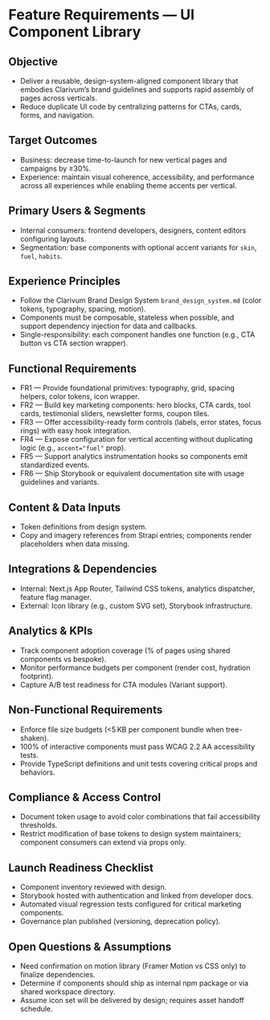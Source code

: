 # Feature Requirements — UI Component Library

## Objective
- Deliver a reusable, design-system-aligned component library that embodies Clarivum’s brand guidelines and supports rapid assembly of pages across verticals.
- Reduce duplicate UI code by centralizing patterns for CTAs, cards, forms, and navigation.

## Target Outcomes
- Business: decrease time-to-launch for new vertical pages and campaigns by ≥30%.
- Experience: maintain visual coherence, accessibility, and performance across all experiences while enabling theme accents per vertical.

## Primary Users & Segments
- Internal consumers: frontend developers, designers, content editors configuring layouts.
- Segmentation: base components with optional accent variants for `skin`, `fuel`, `habits`.

## Experience Principles
- Follow the Clarivum Brand Design System `brand_design_system.md` (color tokens, typography, spacing, motion).
- Components must be composable, stateless when possible, and support dependency injection for data and callbacks.
- Single-responsibility: each component handles one function (e.g., CTA button vs CTA section wrapper).

## Functional Requirements
- FR1 — Provide foundational primitives: typography, grid, spacing helpers, color tokens, icon wrapper.
- FR2 — Build key marketing components: hero blocks, CTA cards, tool cards, testimonial sliders, newsletter forms, coupon tiles.
- FR3 — Offer accessibility-ready form controls (labels, error states, focus rings) with easy hook integration.
- FR4 — Expose configuration for vertical accenting without duplicating logic (e.g., `accent="fuel"` prop).
- FR5 — Support analytics instrumentation hooks so components emit standardized events.
- FR6 — Ship Storybook or equivalent documentation site with usage guidelines and variants.

## Content & Data Inputs
- Token definitions from design system.
- Copy and imagery references from Strapi entries; components render placeholders when data missing.

## Integrations & Dependencies
- Internal: Next.js App Router, Tailwind CSS tokens, analytics dispatcher, feature flag manager.
- External: Icon library (e.g., custom SVG set), Storybook infrastructure.

## Analytics & KPIs
- Track component adoption coverage (% of pages using shared components vs bespoke).
- Monitor performance budgets per component (render cost, hydration footprint).
- Capture A/B test readiness for CTA modules (Variant support).

## Non-Functional Requirements
- Enforce file size budgets (<5 KB per component bundle when tree-shaken).
- 100% of interactive components must pass WCAG 2.2 AA accessibility tests.
- Provide TypeScript definitions and unit tests covering critical props and behaviors.

## Compliance & Access Control
- Document token usage to avoid color combinations that fail accessibility thresholds.
- Restrict modification of base tokens to design system maintainers; component consumers can extend via props only.

## Launch Readiness Checklist
- Component inventory reviewed with design.
- Storybook hosted with authentication and linked from developer docs.
- Automated visual regression tests configured for critical marketing components.
- Governance plan published (versioning, deprecation policy).

## Open Questions & Assumptions
- Need confirmation on motion library (Framer Motion vs CSS only) to finalize dependencies.
- Determine if components should ship as internal npm package or via shared workspace directory.
- Assume icon set will be delivered by design; requires asset handoff schedule.

